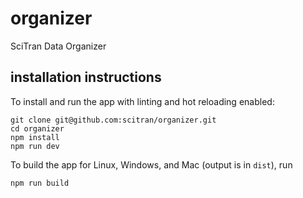 # organizer
SciTran Data Organizer
## installation instructions

To install and run the app with linting and hot reloading enabled:

```shell
git clone git@github.com:scitran/organizer.git
cd organizer
npm install
npm run dev
```

To build the app for Linux, Windows, and Mac (output is in `dist`), run
```shell
npm run build
```
